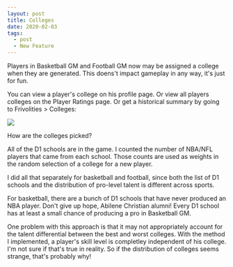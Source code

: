 ```yaml
---
layout: post
title: Colleges
date: 2020-02-03
tags:
  - post
  - New Feature
---
```


Players in Basketball GM and Football GM now may be assigned a college when they are generated. This doens't impact gameplay in any way, it's just for fun.

<!--more-->

You can view a player's college on his profile page. Or view all players colleges on the Player Ratings page. Or get a historical summary by going to Frivolities > Colleges:

<a href="/files/colleges.png"><img src="/files/colleges.png" class="img-fluid"></a>

How are the colleges picked?

All of the D1 schools are in the game. I counted the number of NBA/NFL players that came from each school. Those counts are used as weights in the random selection of a college for a new player.

I did all that separately for basketball and football, since both the list of D1 schools and the distribution of pro-level talent is different across sports.

For basketball, there are a bunch of D1 schools that have never produced an NBA player. Don't give up hope, Abilene Christian alumni! Every D1 school has at least a small chance of producing a pro in Basketball GM.

One problem with this approach is that it may not appropriately account for the talent differential between the best and worst colleges. With the method I implemented, a player's skill level is completley independent of his college. I'm not sure if that's true in reality. So if the distribution of colleges seems strange, that's probably why!
